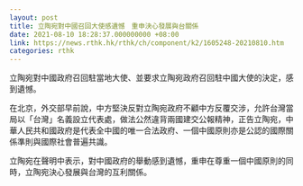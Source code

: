 ```yaml
---
layout: post
title: 立陶宛對中國召回大使感遺憾　重申決心發展與台關係
date: 2021-08-10 18:28:37.000000000 +08:00
link: https://news.rthk.hk/rthk/ch/component/k2/1605248-20210810.htm
categories: rthk
---
```


立陶宛對中國政府召回駐當地大使、並要求立陶宛政府召回駐中國大使的決定，感到遺憾。

在北京，外交部早前說，中方堅決反對立陶宛政府不顧中方反覆交涉，允許台灣當局以「台灣」名義設立代表處，做法公然違背兩國建交公報精神，正告立陶宛，中華人民共和國政府是代表全中國的唯一合法政府、一個中國原則亦是公認的國際關係準則與國際社會普遍共識。

立陶宛在聲明中表示，對中國政府的舉動感到遺憾，重申在尊重一個中國原則的同時，立陶宛決心發展與台灣的互利關係。
